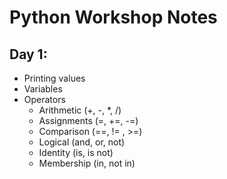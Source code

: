 # Python Workshop Notes

## Day 1:
- Printing values
- Variables
- Operators
  - Arithmetic (+, -, *, /)
  - Assignments (=, +=, -=)
  - Comparison (==, != , >=)
  - Logical (and, or, not)
  - Identity (is, is not)
  - Membership (in, not in)
